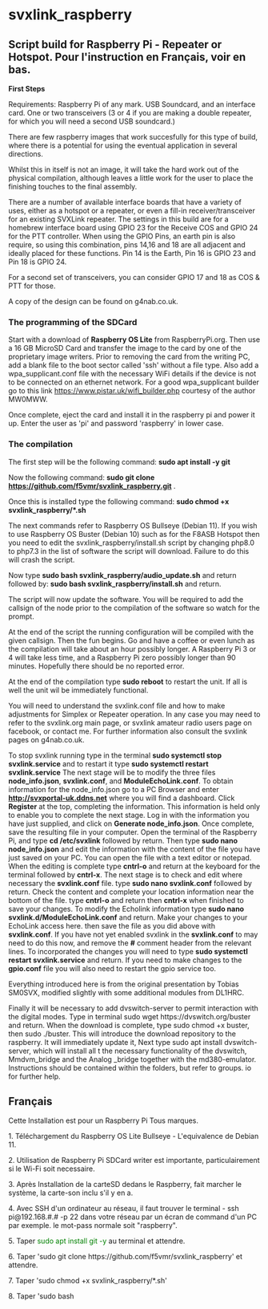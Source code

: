 # svxlink_raspberry
<h2>Script build for Raspberry Pi - Repeater or Hotspot. Pour l'instruction en Français, voir en bas.</h2>

<b>First Steps</b>
<p>Requirements: Raspberry Pi of any mark. USB Soundcard, and an interface card. One or two transceivers (3 or 4 if you are making a double repeater, for which you will need a second USB soundcard.)</p>

There are few raspberry images that work succesfully for this type of build, where there is a potential for using the eventual application in several directions.

Whilst this in itself is not an image, it will take the hard work out of the physical compilation, although leaves a little work for the user to place the finishing touches to the final assembly.

There are a number of available interface boards that have a variety of uses, either as a hotspot or a repeater, or even a fill-in receiver/transceiver for an existing SVXLink repeater. The settings in this build are for a homebrew interface board using GPIO 23 for the Receive COS and GPIO 24 for the PTT controller.
When using the GPIO Pins, an earth pin is also require, so using this combination, pins 14,16 and 18 are all adjacent and ideally placed for these functions.
Pin 14 is the Earth, Pin 16 is GPIO 23 and Pin 18 is GPIO 24.

For a second set of transceivers, you can consider GPIO 17 and 18 as COS & PTT for those. 

A copy of the design can be found on g4nab.co.uk.

<h3>The programming of the SDCard</h3>

Start with a download of <b>Raspberry OS Lite</b> from RaspberryPi.org. Then use a 16 GB MicroSD Card and transfer the image to the card by one of the proprietary image writers. Prior to removing the card from the writing PC, add a blank file to the boot sector called 'ssh' without a file type. Also add a wpa_supplicant.conf file with the necessary WiFi details if the device is not to be connected on an ethernet network. For a good wpa_supplicant builder go to this link https://www.pistar.uk/wifi_builder.php courtesy of the author MW0MWW.

Once complete, eject the card and install it in the raspberry pi and power it up. Enter the user as 'pi' and password 'raspberry' in lower case. 
<h3>The compilation</h3>
The first step will be the following command: <b>sudo apt install -y git</b>  

Now the following command: <b>sudo git clone https://github.com/f5vmr/svxlink_raspberry.git</b> .

Once this is installed type the following command: <b>sudo chmod +x svxlink_raspberry/*.sh</b>

<p>The next commands refer to Raspberry OS Bullseye (Debian 11). If you wish to use Raspberry OS Buster (Debian 10) such as for the F8ASB Hotspot then you need to edit the svxlink_raspberry/install.sh script by changing php8.0 to php7.3 in the list of software the script will download. Failure to do this will crash the script.</p>

Now type <b>sudo bash svxlink_raspberry/audio_update.sh</b> and return followed by: <b>sudo bash svxlink_raspberry/install.sh</b> and return.

The script will now update the software. You will be required to add the callsign of the node prior to the compilation of the software so watch for the prompt.

At the end of the script the running configuration will be compiled with the given callsign. Then the fun begins. Go and have a coffee or even lunch as the compilation will take about an hour possibly longer. A Raspberry Pi 3 or 4 will take less time, and a Raspberry Pi zero possibly longer than 90 minutes. Hopefully there should be no reported error.

At the end of the compilation type <b>sudo reboot</b> to restart the unit. If all is well the unit wil be immediately functional.

You will need to understand the svxlink.conf file and how to make adjustments for Simplex or Repeater operation. In any case you may need to refer to the svxlink.org main page, or svxlink amateur radio users page on facebook, or contact me. For further information also consult the svxlink pages on g4nab.co.uk.

To stop svxlink running type in the terminal <b>sudo systemctl stop svxlink.service</b> and to restart it type <b>sudo systemctl restart svxlink.service</b>
The next stage will be to modify the three files <b>node_info.json</b>, <b>svxlink.conf</b>, and <b>ModuleEchoLink.conf</b>.
To obtain information for the node_info.json go to a PC Browser and enter <b>http://svxportal-uk.ddns.net</b> where you will find a dashboard.
Click <b>Register</b> at the top, completing the information. This information is held only to enable you to complete the next stage. Log in with the information you have just supplied, and click on <b font=color blue>Generate node_info.json</f></b>. Once complete, save the resulting file in your computer.
Open the terminal of the Raspberry Pi, and type <b>cd /etc/svxlink</b> followed by return. Then type <b>sudo nano node_info.json</b> and edit the information with the content of the file you have just saved on your PC. You can open the file with a text editor or notepad.
When the editing is complete type <b>cntrl-o</b> and return at the keyboard for the terminal followed by <b>cntrl-x</b>.
The next stage is to check and edit where necessary the <b>svxlink.conf</b> file. type <b>sudo nano svxlink.conf</b> followed by return.
Check the content and complete your location information near the bottom of the file. type <b>cntrl-o</b> and return then <b>cntrl-x</b> when finished to save your changes.
To modify the Echolink information type <b>sudo nano svxlink.d/ModuleEchoLink.conf</b> and return. Make your changes to your EchoLink access here. then save the file as you did above with <b>svxlink.conf</b>. If you have not yet enabled svxlink in the <b>svxlink.conf</b> to may need to do this now, and remove the <b>#</b> comment header from the relevant lines.
To incorporated the changes you will need to type <b>sudo systemctl restart svxlink.service</b> and return.
If you need to make changes to the <b>gpio.conf</b> file you will also need to restart the gpio service too.
<p>Everything introduced here is from the original presentation by Tobias SM0SVX, modified slightly with some additional modules from DL1HRC.</p>
<p>Finally it will be necessary to add dvswitch-server to permit interaction with the digital modes. Type in terminal sudo wget https://dvswitch.org/buster and return. When the download is complete, type sudo chmod +x buster, then sudo ./buster. This will introduce the download repository to the raspberry. It will immediately update it, Next type sudo apt install dvswitch-server, which will install all t the necessary functionality of the dvswitch, Mmdvm_bridge and the Analog _bridge together with the md380-emulator. Instructions should be contained within the folders, but refer to groups. io for further help.</p>

<b><h2>Français</h2></b>
<p>Cette Installation est pour un Raspberry Pi Tous marques.</p>
<p>1. Téléchargement du Raspberry OS Lite Bullseye - L'equivalence de Debian 11.</p>
<p>2. Utilisation de Raspberry Pi SDCard writer est importante, particulairement si le Wi-Fi soit necessaire.</p>
<p>3. Après Installation de la carteSD dedans le Raspberry, fait marcher le système, la carte-son inclu s'il y en a.</p>
<p>4. Avec SSH d'un ordinateur au réseau, il faut trouver le terminal - ssh pi@192.168.#.# -p 22 dans votre réseau par un écran de command d'un PC par exemple. le mot-pass normale soit "raspberry".</p>
<p>5. Taper <span style="color: green">sudo apt install git -y</span> au terminal et attendre.</p>
<p>6. Taper 'sudo git clone https://github.com/f5vmr/svxlink_raspberry' et attendre.</p>
<p>7. Taper 'sudo chmod +x svxlink_raspberry/*.sh'</p>
<p>8. Taper 'sudo bash
